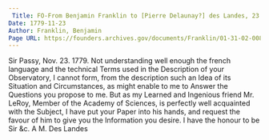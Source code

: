 ```yaml
---
 Title: FO-From Benjamin Franklin to [Pierre Delaunay?] des Landes, 23 November 1779
Date: 1779-11-23
Author: Franklin, Benjamin
Page URL: https://founders.archives.gov/documents/Franklin/01-31-02-0087
---
```


Sir
Passy, Nov. 23. 1779.
Not understanding well enough the french language and the technical Terms used in the Description of your Observatory, I cannot form, from the description such an Idea of its Situation and Circumstances, as might enable to me to Answer the Questions you propose to me. But as my Learned and Ingenious friend Mr. LeRoy, Member of the Academy of Sciences, is perfectly well acquainted with the Subject, I have put your Paper into his hands, and request the favour of him to give you the Information you desire. I have the honour to be Sir &c.
A M. Des Landes


